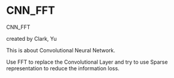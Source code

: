 # CNN_FFT
CNN_FFT

created by Clark, Yu

This is about Convolutional Neural Network. 

Use FFT to replace the Convolutional Layer and try to use Sparse representation to reduce the information loss.


